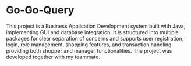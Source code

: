 # Go-Go-Query
This project is a Business Application Development system built with Java, implementing GUI and database integration. It is structured into multiple packages for clear separation of concerns and supports user registration, login, role management, shopping features, and transaction handling, providing both shopper and manager functionalities. The project was developed together with my teammate.
